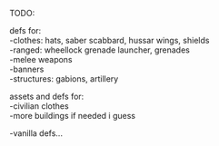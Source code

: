 TODO:  

defs for:   
-clothes: hats, saber scabbard, hussar wings, shields    
-ranged: wheellock grenade launcher, grenades  
-melee weapons  
-banners  
-structures: gabions, artillery  

assets and defs for:  
-civilian clothes  
-more buildings if needed i guess  

-vanilla defs...
